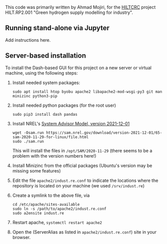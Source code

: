 This code was primarily written by Ahmad Mojiri, for the [HILTCRC](https://www.hiltcrc.com.au/) project HILT.RP2.001 "Green hydrogen supply modelling for industry".

## Running stand-alone via Jupyter

Add instructions here.

## Server-based installation

To install the Dash-based GUI for this project on a new server or virtual machine, using the following steps:

1. Install needed system packages:
   ```
   sudo apt install htop byobu apache2 libapache2-mod-wsgi-py3 git man minizinc python3-pip
   ```

2. Install needed python packages (for the root user)
   ```
   sudo pip3 install dash pandas
   ```

3. Install NREL's [System Advisor Model, version 2021-12-01](https://sam.nrel.gov/download/version-2021-12-01.html)
   ```
   wget -Osam.run https://sam.nrel.gov/download/version-2021-12-01/65-sam-2020-11-29-for-linux/file.html
   sudo ./sam.run
   ```
   This will install the files in `/opt/SAM/2020-11-29`
   (there seems to be a problem with the version numbers here!)

4. Install Minizinc from the official packages (Ubuntu's version may be missing some features)

5. Edit the file `apache2/indust.re.conf` to indicate the locations where the repository is located on your machine (we used `/srv/indust.re`)

6. Create a symlink to the above file, via 
   ```
   cd /etc/apache/sites-available
   sudo ln -s /path/to/apache2/indust.re.conf
   sudo a2ensite indust.re
   ```

7. Restart apache, `systemctl restart apache2`

8. Open the (ServerAlias as listed in `apache2/indust.re.conf`) site in your browser.
   


